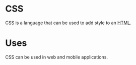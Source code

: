 # CSS

CSS is a language that can be used to add style to an [HTML](/wiki/HTML).

# Uses
CSS can be used in web and mobile applications.
